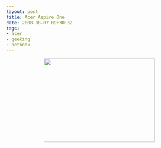 ```yaml
---
layout: post
title: Acer Aspire One
date: 2008-08-07 09:30:32
tags: 
- acer
- geeking
- netbook
---
```

<div align="center"><a href="http://pjatt.net/images/2008/08/aceraspireone_blue_open.jpg"><img class="alignnone size-medium wp-image-588" title="Acer Aspire One" src="http://pjatt.net/images/2008/08/aceraspireone_blue_open.jpg" alt="" width="300" height="225" /></a></div>